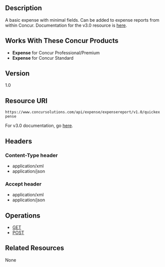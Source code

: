 

## Description
A basic expense with minimal fields. Can be added to expense reports from within Concur. Documentation for the v3.0 resource is [here][1].

## Works With These Concur Products
* **Expense** for Concur Professional/Premium
* **Expense** for Concur Standard

## Version
1.0

## Resource URI
`https://www.concursolutions.com/api/expense/expensereport/v1.0/quickexpense`

For v3.0 documentation, go [here][1].

## Headers

### Content-Type header
* application/xml
* application/json

### Accept header
* application/xml
* application/json

## Operations
* [GET][2]
* [POST][3]

## Related Resources
None



[1]: /api-reference/expense/quick-expense/index.html
[2]: /api-reference-deprecated/version-one/quick-expense/quick-expense-resource-get.html
[3]: /api-reference-deprecated/version-one/quick-expense/quick-expense-resource-post.html
